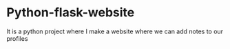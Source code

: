# Python-flask-website
It is a python project where I  make a website where we can add notes to our profiles

